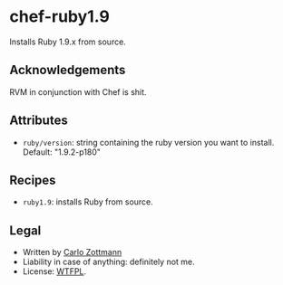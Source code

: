 # chef-ruby1.9

Installs Ruby 1.9.x from source.


## Acknowledgements

RVM in conjunction with Chef is shit.


## Attributes

* `ruby/version`: string containing the ruby version you want to install.
  Default: "1.9.2-p180"


## Recipes

* `ruby1.9`: installs Ruby from source.


## Legal

* Written by [Carlo Zottmann](http://github.com/carlo/)
* Liability in case of anything: definitely not me.
* License: [WTFPL](http://en.wikipedia.org/wiki/WTFPL).
